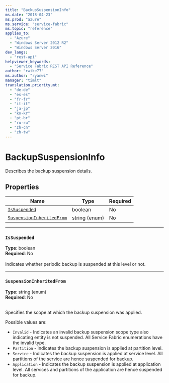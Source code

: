 ```yaml
---
title: "BackupSuspensionInfo"
ms.date: "2018-04-23"
ms.prod: "azure"
ms.service: "service-fabric"
ms.topic: "reference"
applies_to: 
  - "Azure"
  - "Windows Server 2012 R2"
  - "Windows Server 2016"
dev_langs: 
  - "rest-api"
helpviewer_keywords: 
  - "Service Fabric REST API Reference"
author: "rwike77"
ms.author: "ryanwi"
manager: "timlt"
translation.priority.mt: 
  - "de-de"
  - "es-es"
  - "fr-fr"
  - "it-it"
  - "ja-jp"
  - "ko-kr"
  - "pt-br"
  - "ru-ru"
  - "zh-cn"
  - "zh-tw"
---
```

# BackupSuspensionInfo

Describes the backup suspension details.


## Properties
| Name | Type | Required |
| --- | --- | --- |
| [`IsSuspended`](#issuspended) | boolean | No |
| [`SuspensionInheritedFrom`](#suspensioninheritedfrom) | string (enum) | No |

____
### `IsSuspended`
__Type__: boolean <br/>
__Required__: No<br/>
<br/>
Indicates whether periodic backup is suspended at this level or not.

____
### `SuspensionInheritedFrom`
__Type__: string (enum) <br/>
__Required__: No<br/>
<br/>


Specifies the scope at which the backup suspension was applied.


Possible values are: 

  - `Invalid` - Indicates an invalid backup suspension scope type also indicating entity is not suspended. All Service Fabric enumerations have the invalid type.
  - `Partition` - Indicates the backup suspension is applied at partition level.
  - `Service` - Indicates the backup suspension is applied at service level. All partitions of the service are hence suspended for backup.
  - `Application` - Indicates the backup suspension is applied at application level. All services and partitions of the application are hence suspended for backup.


